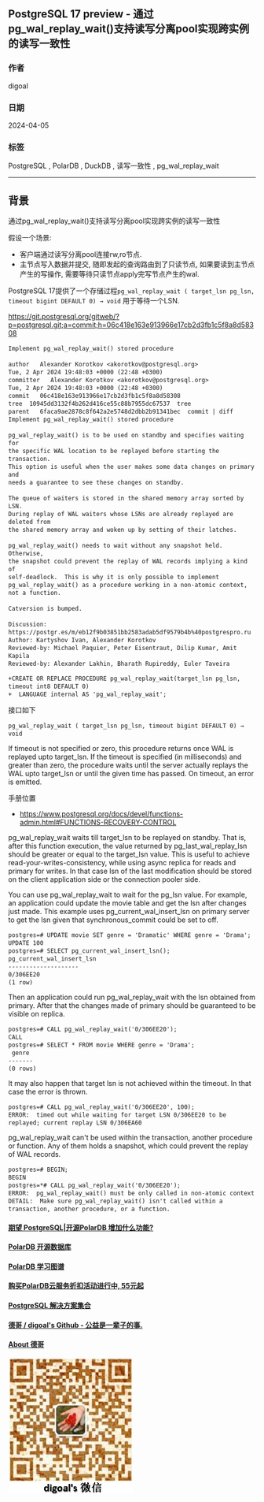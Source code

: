 ## PostgreSQL 17 preview - 通过pg_wal_replay_wait()支持读写分离pool实现跨实例的读写一致性  
                                                                                                          
### 作者                                                                                                          
digoal                                                                                                          
                                                                                                          
### 日期                                                                                                          
2024-04-05                                                                                                
                                                                                                          
### 标签                                                                                                          
PostgreSQL , PolarDB , DuckDB , 读写一致性 , pg_wal_replay_wait  
                                                                                                          
----                                                                                                          
                                                                                                          
## 背景    
通过pg_wal_replay_wait()支持读写分离pool实现跨实例的读写一致性  
  
假设一个场景:  
- 客户端通过读写分离pool连接rw,ro节点.     
- 主节点写入数据并提交, 随即发起的查询路由到了只读节点, 如果要读到主节点产生的写操作, 需要等待只读节点apply完写节点产生的wal.  
  
PostgreSQL 17提供了一个存储过程`pg_wal_replay_wait ( target_lsn pg_lsn, timeout bigint DEFAULT 0) → void` 用于等待一个LSN.    
  
https://git.postgresql.org/gitweb/?p=postgresql.git;a=commit;h=06c418e163e913966e17cb2d3fb1c5f8a8d58308  
```  
Implement pg_wal_replay_wait() stored procedure  
  
author   Alexander Korotkov <akorotkov@postgresql.org>     
Tue, 2 Apr 2024 19:48:03 +0000 (22:48 +0300)  
committer   Alexander Korotkov <akorotkov@postgresql.org>     
Tue, 2 Apr 2024 19:48:03 +0000 (22:48 +0300)  
commit   06c418e163e913966e17cb2d3fb1c5f8a8d58308  
tree  10945dd3132f4b262d416ce55c88b7955dc67537  tree  
parent   6faca9ae2878c8f642a2e5748d2dbb2b91341bec  commit | diff  
Implement pg_wal_replay_wait() stored procedure  
  
pg_wal_replay_wait() is to be used on standby and specifies waiting for  
the specific WAL location to be replayed before starting the transaction.  
This option is useful when the user makes some data changes on primary and  
needs a guarantee to see these changes on standby.  
  
The queue of waiters is stored in the shared memory array sorted by LSN.  
During replay of WAL waiters whose LSNs are already replayed are deleted from  
the shared memory array and woken up by setting of their latches.  
  
pg_wal_replay_wait() needs to wait without any snapshot held.  Otherwise,  
the snapshot could prevent the replay of WAL records implying a kind of  
self-deadlock.  This is why it is only possible to implement  
pg_wal_replay_wait() as a procedure working in a non-atomic context,  
not a function.  
  
Catversion is bumped.  
  
Discussion: https://postgr.es/m/eb12f9b03851bb2583adab5df9579b4b%40postgrespro.ru  
Author: Kartyshov Ivan, Alexander Korotkov  
Reviewed-by: Michael Paquier, Peter Eisentraut, Dilip Kumar, Amit Kapila  
Reviewed-by: Alexander Lakhin, Bharath Rupireddy, Euler Taveira  
```  
  
```  
+CREATE OR REPLACE PROCEDURE pg_wal_replay_wait(target_lsn pg_lsn, timeout int8 DEFAULT 0)  
+  LANGUAGE internal AS 'pg_wal_replay_wait';  
```  
  
接口如下  
```  
pg_wal_replay_wait ( target_lsn pg_lsn, timeout bigint DEFAULT 0) → void  
```  
  
If timeout is not specified or zero, this procedure returns once WAL is replayed upto target_lsn. If the timeout is specified (in milliseconds) and greater than zero, the procedure waits until the server actually replays the WAL upto target_lsn or until the given time has passed. On timeout, an error is emitted.  
  
手册位置  
- https://www.postgresql.org/docs/devel/functions-admin.html#FUNCTIONS-RECOVERY-CONTROL  
  
pg_wal_replay_wait waits till target_lsn to be replayed on standby. That is, after this function execution, the value returned by pg_last_wal_replay_lsn should be greater or equal to the target_lsn value. This is useful to achieve read-your-writes-consistency, while using async replica for reads and primary for writes. In that case lsn of the last modification should be stored on the client application side or the connection pooler side.  
  
You can use pg_wal_replay_wait to wait for the pg_lsn value. For example, an application could update the movie table and get the lsn after changes just made. This example uses pg_current_wal_insert_lsn on primary server to get the lsn given that synchronous_commit could be set to off.  
```  
postgres=# UPDATE movie SET genre = 'Dramatic' WHERE genre = 'Drama';  
UPDATE 100  
postgres=# SELECT pg_current_wal_insert_lsn();  
pg_current_wal_insert_lsn  
--------------------  
0/306EE20  
(1 row)  
```  
  
Then an application could run pg_wal_replay_wait with the lsn obtained from primary. After that the changes made of primary should be guaranteed to be visible on replica.  
```  
postgres=# CALL pg_wal_replay_wait('0/306EE20');  
CALL  
postgres=# SELECT * FROM movie WHERE genre = 'Drama';  
 genre  
-------  
(0 rows)  
```  
  
It may also happen that target lsn is not achieved within the timeout. In that case the error is thrown.  
```  
postgres=# CALL pg_wal_replay_wait('0/306EE20', 100);  
ERROR:  timed out while waiting for target LSN 0/306EE20 to be replayed; current replay LSN 0/306EA60  
```  
  
pg_wal_replay_wait can't be used within the transaction, another procedure or function. Any of them holds a snapshot, which could prevent the replay of WAL records.  
```  
postgres=# BEGIN;  
BEGIN  
postgres=*# CALL pg_wal_replay_wait('0/306EE20');  
ERROR:  pg_wal_replay_wait() must be only called in non-atomic context  
DETAIL:  Make sure pg_wal_replay_wait() isn't called within a transaction, another procedure, or a function.  
```  
  
  
  
#### [期望 PostgreSQL|开源PolarDB 增加什么功能?](https://github.com/digoal/blog/issues/76 "269ac3d1c492e938c0191101c7238216")
  
  
#### [PolarDB 开源数据库](https://openpolardb.com/home "57258f76c37864c6e6d23383d05714ea")
  
  
#### [PolarDB 学习图谱](https://www.aliyun.com/database/openpolardb/activity "8642f60e04ed0c814bf9cb9677976bd4")
  
  
#### [购买PolarDB云服务折扣活动进行中, 55元起](https://www.aliyun.com/activity/new/polardb-yunparter?userCode=bsb3t4al "e0495c413bedacabb75ff1e880be465a")
  
  
#### [PostgreSQL 解决方案集合](../201706/20170601_02.md "40cff096e9ed7122c512b35d8561d9c8")
  
  
#### [德哥 / digoal's Github - 公益是一辈子的事.](https://github.com/digoal/blog/blob/master/README.md "22709685feb7cab07d30f30387f0a9ae")
  
  
#### [About 德哥](https://github.com/digoal/blog/blob/master/me/readme.md "a37735981e7704886ffd590565582dd0")
  
  
![digoal's wechat](../pic/digoal_weixin.jpg "f7ad92eeba24523fd47a6e1a0e691b59")
  
